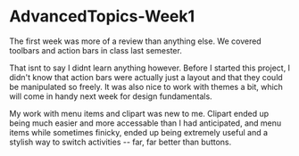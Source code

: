 # AdvancedTopics-Week1

The first week was more of a review than anything else. We covered toolbars and action bars in class last semester.

That isnt to say I didnt learn anything however. Before I started this project, I didn't know that action bars were actually just a layout and that they could be manipulated so freely. It was also nice to work with themes a bit, which will come in handy next week for design fundamentals.

My work with menu items and clipart was new to me. Clipart ended up being much easier and more accessable than I had anticipated, and menu items while sometimes finicky, ended up being extremely useful and a stylish way to switch activities -- far, far better than buttons.

